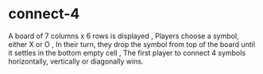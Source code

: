 # connect-4
A board of 7 columns x 6 rows is displayed , Players choose a symbol, either X or O , In their turn, they drop the symbol from top of the board until it settles in the bottom empty cell , The first player to connect 4 symbols  horizontally, vertically or diagonally wins.
